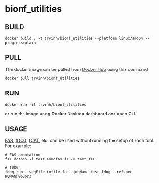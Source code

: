 # bionf_utilities

## BUILD
```
docker build . -t trvinh/bionf_utilities --platform linux/amd64 --progress=plain
```

## PULL
The docker image can be pulled from [Docker Hub](https://hub.docker.com/r/trvinh/bionf_utilities) using this command
```
docker pull trvinh/bionf_utilities
```

## RUN

```
docker run -it trvinh/bionf_utilities
```

or run the image using Docker Desktop dashboard and open CLI.

## USAGE

[FAS](https://github.com/BIONF/FAS), [fDOG](https://github.com/BIONF/fDOG), [fCAT](https://github.com/BIONF/fCAT), etc. can be used without running the setup of each tool. For example:

```
# FAS annotation
fas.doAnno -i test_annofas.fa -o test_fas

# fDOG
fdog.run --seqFile infile.fa --jobName test_fdog --refspec HUMAN@9606@3
```
